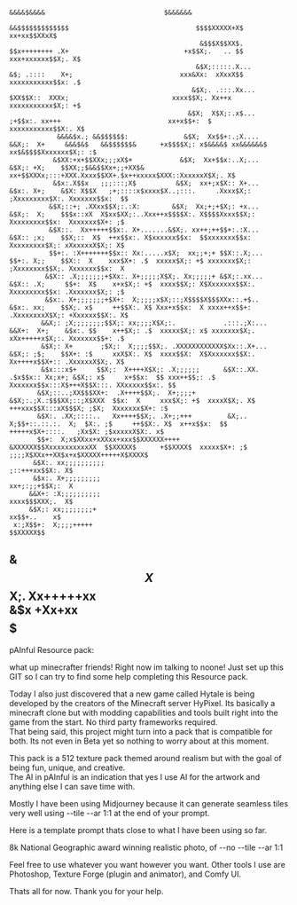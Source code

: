                                                                                                                                                                                
                                                                                                                          &&&&$&&&&                              $&&&&&&       
                                                                         &&$$$$$$$$$$$$$                                $$$$XXXXX+X$                        xx+xx$$XXxX$       
                                                    &$$$X$$XX$.          $$x++++++++ .X+                             +x$$X;.   .. $$                  xxx+xxxxxx$$X;. X$       
                                                   &$X;:::::.X...       &$; .::::    X+;                           xxx&Xx:  xXxxX$$                  xxxxxxxxxxx$$x: .$        
                                                  &$X;. .:::.Xx...      $XX$$X::  XXXx;                          xxxx$$X;. Xx++x                     xxxxxxxxxxx$X;: +$        
                                                 &$X;  X$X;:.x$...       ;+$$x:. xx+++                           xx+x$$+:  $                        xxxxxxxxxxx$$X:. X$        
                &&&&$x.; &&$$$$$$:              &$X;  Xx$$+:.;X....       &&X;:  X+     &&&$&$   &&$$$$$$&      +x$$$$X;: x$&&&&$ xx&&&&&&$     xx$&$$$$Xxxxxxx$X;: :$         
               &$XX:+x+$$XXx;;;xX$+            &$X;  Xx+$$x:..X;...       &$X;: +X;    $$XX;;$&&$$Xx+;;+XX$& xx+$$XXXx;:::+XXX.Xxxx$$XX+.$x++xxxxx$XXX::XxxxxxX$X;. X$         
               &$x:.X$$x   ;;;:::;X$          &$X;  xx+;x$X:: X+...       &$x:. X+;    &$X: X$$X   ;+;::::x$xxxx$X..;:::.     .Xxxx$X;: ;Xxxxxxxxx$X:. Xxxxxxx$$x:  $$         
              &$X;::+; .XXxx$$X;:.:X:        &$X;  Xx;+;+$X;: +x...      &$X;:  X;    $$$x::xX  X$xx$XX;:..Xxx++x$$$$X:. X$$$$Xxxx$$X;: Xxxxxxxxx$$x:  Xxxxxxx$X+: ;$          
              &$X::.  Xx+++++$$x:. X+.......&$X;. xx++;++$$+:.:X...      &$X:: ;x;    $$X;::  X$  ++x$$x:. X$xxxxxx$$x:  $$xxxxxxx$$x:  Xxxxxxxxx$X;: xXxxxxxX$X;: X$          
              $$+:. :X+++++++$$x:: Xx:.....x$X;  xx;;+;+ $$X::.X;...     $$+:. X;;    $$X::  X    xxx$X+: .$  xxxxx$X;: +$ xxxxxxx$X;: ;Xxxxxxxx$$X;. Xxxxxxx$$x:  X           
             &$X:: .X;;;;;;;+$Xx:. X+;;;;;X$X;. Xx;;;;;+ &$X;:.xx...    &$X:: .X;     $$+:  X$    x+x$X;: +$  xxxx$$X;: X$Xxxxxxx$$X:. Xxxxxxxxx$$x: .Xxxxxxx$X;: ;$           
             &$x:. X+;;;;;;;+$X+:  X;;;;;x$X;::;X$$$$X$$$XXx::.+$..     &$x:. xx;    $$X;. x$     ++$$X:. X$ Xxx+x$$x:  X xxxx++x$$+: .XxxxxxxxX$X;: +Xxxxxx$$X:. X$           
            &&X;: ;X;;;;;;;;$$X;: xx;;;;X$X;:.            .:::.;X:...  &&X+:  X+;    &$x:. $$    x++$X;: .$  xxxxx$X;: x$ xxxxxxx$X;. xXx+++++x$X;:. Xxxxxxx$$+: .$            
            &$X;: X+       ;$X;:  X;;;;$$X;. .XXXXXXXXXXXX$Xx::.X+...  &$X;: ;$;    $$X+: :$     xxX$X:. X$  xxxx$$X:  X$Xxxxxxx$$X:. Xx++++x$$X+:: .XxxxxxX$X;. X$            
            &$x:::x$+     $$X;:  X++++X$X;: .X;;;;;;      &$X::.XX. .$x$$x:: Xx;x+; &$X;: x$     x+$$x:  $$ xxx++$$;: .$ Xxxxxxx$$x:::X$+++X$$X:::. XXxxxxx$$x:. $$            
           &$X;::..;XX$$$XX+:  .X++++$$X;.  X+;;;;+       &$X;:.;X.:$$$XX;::;X$XXX  $$x:  X     xxx$X;: +$  xxxxX$X;. X$  +++xxx$$X:::xX$$$X; ;$X;  Xxxxxxx$X+: :$             
           &$X:. .XX;::::..   Xx++++$$X;. .X+;;+++         &X;.. X;$$+::.::.:.  X;  $X:. ;$     ++$$X:. X$  x++x$$x:  $$   +++++x$X+::::.   ;Xx$X: ;$xxxxxX$X:. x$             
           $$+:  X;x$XXxx+xXXxx+xxx$$XXXXXX++++            &XXXXXX$$XxxxxxxxxxxXX  $$XXXXX$      +$$XXXX$  xxxxx$X+: ;$       ;;;;X$XXx++XX$x+x$XXXXX+++++X$XXXX$              
          &$X:. xx;;;;;;;;;;                                                                           ;::+++xx$$X:. X$                                                        
          &$x:. X+;;;;;;;;;                                                                           xx+;:;;+$$X;:  X                                                         
         &&X+: :X;;;;;;;;;;                                                                           xxxx$$$XXX;.  X$                                                         
         &$X;: xx;;;;;;;;+                                                                             xx$$+..    x$                                                           
     x:;X$$+:  X;;;;+++++                                                                                $$XXXXX$$                                                             
   &$$X$$X;.  Xx+++++xx                                                                                                                                                        
   &$x      +Xx+xx                                                                                                                                                             
   $$$$$$$$$                                                                                                                                                                   
-------------------------------------------------------------------------------------------------------------------------------------------------------------------------------------------                                                                                                                                                                               
pAInful Resource pack:

what up minecrafter friends! Right now im talking to noone! 
Just set up this GIT so I can try to find some help completing this Resource pack.  

Today I also just discovered that a new game called Hytale is being developed by the creators of the Minecraft server HyPixel.
Its basically a minecraft clone but with modding capabilities and tools built right into the game from the start.  No third party frameworks required.  
That being said, this project might turn into a pack that is compatible for both. 
Its not even in Beta yet so nothing to worry about at this moment.

This pack is a 512 texture pack themed around realism but with the goal of being fun, unique, and creative.  
The AI in pAInful is an indication that yes I use AI for the artwork and anything else I can save time with.

Mostly I have been using Midjourney because it can generate seamless tiles very well using --tile --ar 1:1 at the end of your prompt.

Here is a template prompt thats close to what I have been using so far.

8k National Geographic award winning realistic photo, of <name of texture with description> --no <negative prompt> --tile --ar 1:1 

Feel free to use whatever you want however you want. 
Other tools I use are Photoshop, Texture Forge (plugin and animator), and Comfy UI.  

Thats all for now. 
Thank you for your help.
